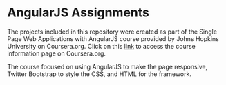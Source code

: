 # AngularJS Assignments

The projects included in this repository were created as part of the Single Page Web Applications with AngularJS course provided by Johns Hopkins University on Coursera.org.  Click on this [link](https://www.coursera.org/learn/single-page-web-apps-with-angularjs) to access the course information page on Coursera.org.

The course focused on using AngularJS to make the page responsive, Twitter Bootstrap to style the CSS, and HTML for the framework.
